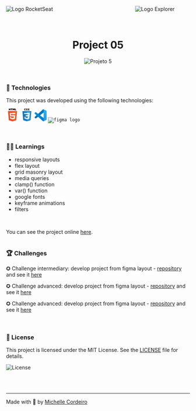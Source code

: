 <!--Banner session-->
<p>
  <img src="https://i.postimg.cc/gkShTXDv/rocketseat.png" alt="Logo RocketSeat" width="180" align="left">
  <img src="https://i.postimg.cc/5tpZqB3N/explorer-logo.png" alt="Logo Explorer" width="150" align="right">
</p>
<br><br><br>

<!--About session-->
<h1 align="center"> Project 05 </h1>


<p align="center">
  <img alt="Projeto 5" src="https://user-images.githubusercontent.com/42891377/232258333-6c532f0a-f3b5-49df-8981-de2c3872b383.mp4">
</p>
<br>

<h3> 🚀 Technologies </h3>

This project was developed using the following technologies:
<p>
  <code><img height="35" alt="html logo" src="https://raw.githubusercontent.com/github/explore/80688e429a7d4ef2fca1e82350fe8e3517d3494d/topics/html/html.png"></code>
  <code><img height="35" alt="css logo" src="https://raw.githubusercontent.com/github/explore/80688e429a7d4ef2fca1e82350fe8e3517d3494d/topics/css/css.png"></code>
  <code><img height="33" alt="vs code logo" src="https://raw.githubusercontent.com/github/explore/80688e429a7d4ef2fca1e82350fe8e3517d3494d/topics/visual-studio-code/visual-studio-code.png"></code>
  <code><img height="33" alt="figma logo" src="https://cdn.jsdelivr.net/gh/devicons/devicon/icons/figma/figma-original.svg"/></code>
</p>
<br>

<h3> 👩‍💻 Learnings </h3>

 - responsive layouts
 - flex layout
 - grid masonry layout
 - media queries
 - clamp() function
 - var() function
 - google fonts
 - keyframe animations
 - filters


<br>

You can see the project online [here](https://MichelleCordeiro.github.io/rocketseat-explorer/stage-03-form-responsive-advanced-css/projeto-05/).
<br><br>


<h3> 🏆 Challenges </h3>

✪ Challenge intermediary: develop project from figma layout - [repository](https://github.com/MichelleCordeiro/rocketseat-explorer/tree/main/stage-03-form-responsive-advanced-css/project-05-mobile-desafio-intermediario/) and see it [here](https://MichelleCordeiro.github.io/rocketseat-explorer/stage-03-form-responsive-advanced-css/project-05-mobile-desafio-intermediario/) <br>

✪ Challenge advanced: develop project from figma layout - [repository](https://github.com/MichelleCordeiro/rocketseat-explorer/tree/main/stage-03-form-responsive-advanced-css/project-05-mobile-desafio-avancado/) and see it [here](https://MichelleCordeiro.github.io/rocketseat-explorer/stage-03-form-responsive-advanced-css/project-05-mobile-desafio-avancado/)<br>

✪ Challenge advanced: develop project from figma layout - [repository](https://github.com/MichelleCordeiro/rocketseat-explorer/tree/main/stage-03-form-responsive-advanced-css/project-05-toupeiras-desafio-avancado/) and see it [here](https://MichelleCordeiro.github.io/rocketseat-explorer/stage-03-form-responsive-advanced-css/project-05-toupeiras-desafio-avancado/)<br>
<br><br>


<h3> 📝 License </h3>

This project is licensed under the MIT License. See the [LICENSE](LICENSE) file for details.

<img alt="License" src="https://img.shields.io/static/v1?label=license&message=MIT&color=49AA26&labelColor=000000">

<br><br>

---

Made with 💜 by [Michelle Cordeiro](https://www.linkedin.com/in/michelle-cordeiro/)